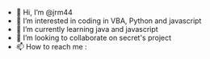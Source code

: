 - 👋 Hi, I’m @jrm44
- 👀 I’m interested in coding in VBA, Python and javascript
- 🌱 I’m currently learning java and javascript
- 💞️ I’m looking to collaborate on secret's project
- 📫 How to reach me : 

<!---
jrm44/jrm44 is a ✨ special ✨ repository because its `README.md` (this file) appears on your GitHub profile.
You can click the Preview link to take a look at your changes.
--->
